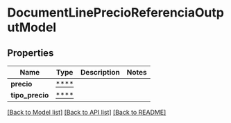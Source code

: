 # DocumentLinePrecioReferenciaOutputModel

## Properties
Name | Type | Description | Notes
------------ | ------------- | ------------- | -------------
**precio** | [****](.md) |  | 
**tipo_precio** | [****](.md) |  | 

[[Back to Model list]](../../README.md#documentation-for-models) [[Back to API list]](../../README.md#documentation-for-api-endpoints) [[Back to README]](../../README.md)

